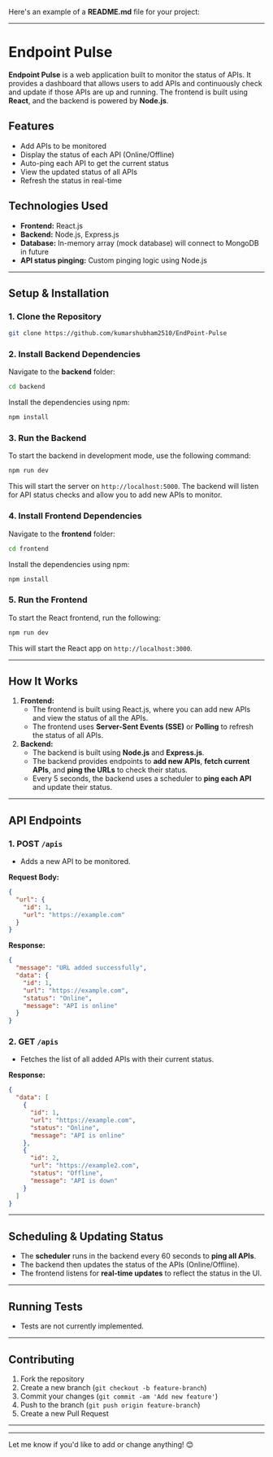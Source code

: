 Here's an example of a **README.md** file for your project:

---

# Endpoint Pulse

**Endpoint Pulse** is a web application built to monitor the status of APIs. It provides a dashboard that allows users to add APIs and continuously check and update if those APIs are up and running. The frontend is built using **React**, and the backend is powered by **Node.js**.

## Features

- Add APIs to be monitored
- Display the status of each API (Online/Offline)
- Auto-ping each API to get the current status
- View the updated status of all APIs
- Refresh the status in real-time

## Technologies Used

- **Frontend:** React.js
- **Backend:** Node.js, Express.js
- **Database:** In-memory array (mock database) will connect to MongoDB in future
- **API status pinging:** Custom pinging logic using Node.js

---

## Setup & Installation

### 1. Clone the Repository

```bash
git clone https://github.com/kumarshubham2510/EndPoint-Pulse
```

### 2. Install Backend Dependencies

Navigate to the **backend** folder:

```bash
cd backend
```

Install the dependencies using npm:

```bash
npm install
```

### 3. Run the Backend

To start the backend in development mode, use the following command:

```bash
npm run dev
```

This will start the server on `http://localhost:5000`. The backend will listen for API status checks and allow you to add new APIs to monitor.

### 4. Install Frontend Dependencies

Navigate to the **frontend** folder:

```bash
cd frontend
```

Install the dependencies using npm:

```bash
npm install
```

### 5. Run the Frontend

To start the React frontend, run the following:

```bash
npm run dev
```

This will start the React app on `http://localhost:3000`.

---

## How It Works

1. **Frontend:**
   - The frontend is built using React.js, where you can add new APIs and view the status of all the APIs.
   - The frontend uses **Server-Sent Events (SSE)** or **Polling** to refresh the status of all APIs.
2. **Backend:**
   - The backend is built using **Node.js** and **Express.js**.
   - The backend provides endpoints to **add new APIs**, **fetch current APIs**, and **ping the URLs** to check their status.
   - Every 5 seconds, the backend uses a scheduler to **ping each API** and update their status.

---

## API Endpoints

### 1. **POST** `/apis`

- Adds a new API to be monitored.

**Request Body:**

```json
{
  "url": {
    "id": 1,
    "url": "https://example.com"
  }
}
```

**Response:**

```json
{
  "message": "URL added successfully",
  "data": {
    "id": 1,
    "url": "https://example.com",
    "status": "Online",
    "message": "API is online"
  }
}
```

### 2. **GET** `/apis`

- Fetches the list of all added APIs with their current status.

**Response:**

```json
{
  "data": [
    {
      "id": 1,
      "url": "https://example.com",
      "status": "Online",
      "message": "API is online"
    },
    {
      "id": 2,
      "url": "https://example2.com",
      "status": "Offline",
      "message": "API is down"
    }
  ]
}
```

---

## Scheduling & Updating Status

- The **scheduler** runs in the backend every 60 seconds to **ping all APIs**.
- The backend then updates the status of the APIs (Online/Offline).
- The frontend listens for **real-time updates** to reflect the status in the UI.

---

## Running Tests

- Tests are not currently implemented.

---

## Contributing

1. Fork the repository
2. Create a new branch (`git checkout -b feature-branch`)
3. Commit your changes (`git commit -am 'Add new feature'`)
4. Push to the branch (`git push origin feature-branch`)
5. Create a new Pull Request

---

---

Let me know if you'd like to add or change anything! 😊
